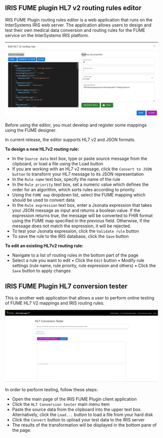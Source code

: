 ## IRIS FUME plugin HL7 v2 routing rules editor

IRIS FUME Plugin routing rules editor is a web application that runs on the InterSystems IRIS web server. The application allows users to design and test their own medical data conversion and routing rules for the FUME service on the InterSystems IRIS platform.

![IRIS FUME plugin routing rules editor](img/routing-rules-editor.png)
 
Before using the editor, you must develop and register some mappings using the FUME designer. 

In current release, the editor supports HL7 v2 and JSON formats.

**To design a new HL7v2 routing rule:**

* In the `Source data` text box, type or paste source message from the clipboard, or load a file using the Load button
* If you are working with an HL7 v2 message, click the `Convert to JSON button` to transform your HL7 message to its JSON representation
* In the `Rule name` text box, specify the name of the rule
* In the `Rule priority` text box, set a numeric value which defines the order for an algorithm, which sorts rules according to priority.
* Using the `FUME map` dropdown list, select the FUME mapping which should be used to convert data
* In the `Rule expression` text box, enter a Jsonata expression that takes your JSON message as input and returns a boolean value. If the expression returns true, the message will be converted to FHIR format using the FUME map specified in the previous field. Otherwise, if the message does not match the expression, it will be rejected. 
* To test your Jsonata expression, click the `Validate rule` button
* To save the rule to the IRIS database, click the `Save` button
 
**To edit an existing HL7v2 routing rule:**

* Navigate to a list of routing rules in the bottom part of the page
* Select a rule you want to edit
•	Click the `Edit` button
•	Modify rule settings (rule name, rule priority, rule expression and others)
•	Click the `Save` button to apply changes

## IRIS FUME Plugin HL7 conversion tester

This is another web application that allows a user to perform online testing of FUME HL7 V2 mappings and IRIS routing rules.

![Alt text](img/conversion-tester.png)
 
In order to perform testing, follow these steps:
* Open the main page of the IRIS FUME Plugin client application
* Click the `HL7 Conversion tester` main menu item
* Paste the source data from the clipboard into the upper text box. Alternatively, click the `Load...` button to load a file from your hard disk
* Click the `Convert` button to upload your test data to the IRIS server
* The results of the transformation will be displayed in the bottom pane of the page.
